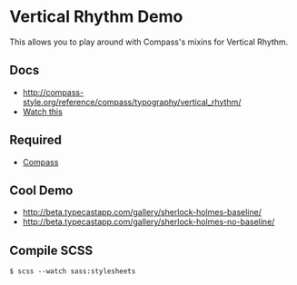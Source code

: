 # Vertical Rhythm Demo

This allows you to play around with Compass's mixins for Vertical Rhythm. 

## Docs 

* http://compass-style.org/reference/compass/typography/vertical_rhythm/
* [Watch this](http://www.youtube.com/watch?v=ls3Clk-kz3s&feature=BFa&list=PL45DD77A4CCA76ED3)

## Required

* [Compass](http://compass-style.org/)

## Cool Demo

* http://beta.typecastapp.com/gallery/sherlock-holmes-baseline/
* http://beta.typecastapp.com/gallery/sherlock-holmes-no-baseline/

## Compile SCSS

    $ scss --watch sass:stylesheets